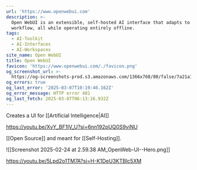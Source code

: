 ```yaml
---
url: 'https://www.openwebui.com'
description: >-
  Open WebUI is an extensible, self-hosted AI interface that adapts to your
  workflow, all while operating entirely offline.
tags:
  - AI-Toolkit
  - AI-Interfaces
  - AI-Workspaces
site_name: Open WebUI
title: Open WebUI
favicon: 'https://www.openwebui.com/./favicon.png'
og_screenshot_url: >-
  https://og-screenshots-prod.s3.amazonaws.com/1366x768/80/false/7a21a1eab0163b92630bb1dec4d0a75059952c9aaf66e3cd0b14ac0d5640742b.jpeg
og_errors: true
og_last_error: '2025-03-07T10:19:46.162Z'
og_error_message: HTTP error 401
og_last_fetch: 2025-03-07T06:13:16.932Z
---
```


Creates a UI for [[Artificial Intelligence|AI]]

https://youtu.be/XvY_BF1IV_U?si=6nn192pUQ0S9viNU

[[Open Source]] and meant for [[Self-Hosting]]. 

![[Screenshot 2025-02-24 at 2.59.38 AM_OpenWeb-UI--Hero.png]]

https://youtu.be/5Lpd2o1TM7A?si=H-K1DeU3KTBlc5XM
